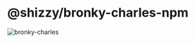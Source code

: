# @shizzy/bronky-charles-npm
![bronky-charles](https://user-images.githubusercontent.com/9013245/123493659-26357300-d5eb-11eb-9e1b-d97b2f9b7227.png)
